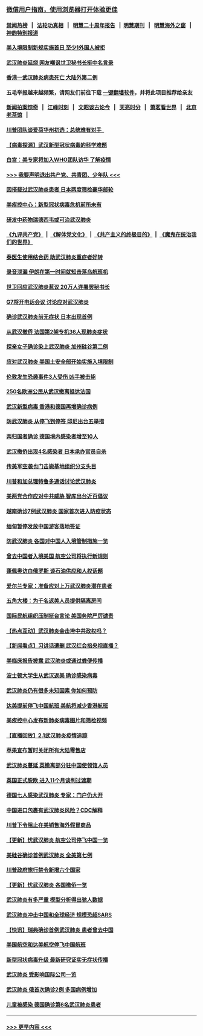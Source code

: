 ### [微信用户指南，使用浏览器打开体验更佳](https://github.com/gfw-breaker/banned-news1/blob/master/indexes/wechat-guide.md?t=0)
#### [禁闻热榜](热点新闻.md?t=0)  &nbsp;&nbsp;|&nbsp;&nbsp; [法轮功真相](https://github.com/gfw-breaker/truth/blob/master/README.md?t=0) &nbsp;&nbsp;|&nbsp;&nbsp; [明慧二十周年报告](https://github.com/gfw-breaker/mh-reports/blob/master/README.md?t=0) &nbsp;&nbsp;|&nbsp;&nbsp;[明慧期刊](https://github.com/gfw-breaker/mh-qikan) &nbsp;&nbsp;|&nbsp;&nbsp; [明慧海外之窗](https://github.com/gfw-breaker/mh-news/blob/master/README.md?t=0) &nbsp;&nbsp;|&nbsp;&nbsp; [神韵特别报道](https://github.com/gfw-breaker/mh-news/blob/master/shenyun.md?t=0)
#### [美入境限制新规实施首日 至少1外国人被拒](../pages/nsc418/n11843058.md?t=02041555) 
#### [武汉肺炎延烧 网友嘲讽世卫秘书长挺中名言录](../pages/nsc418/n11843056.md?t=02041555) 
#### [香港一武汉肺炎病患死亡 大陆外第二例](../pages/nsc418/n11843026.md?t=02041555) 
#### 五毛举报越来越频繁，请网友们前往下载 [一键翻墙软件](https://github.com/gfw-breaker/ssr-accounts)，并将此项目推荐给亲友
#### [新闻拍案惊奇](https://github.com/gfw-breaker/banned-news1/blob/master/pages/link4.md) &nbsp;&nbsp;|&nbsp;&nbsp; [江峰时刻](https://github.com/gfw-breaker/banned-news1/blob/master/pages/link4.md) &nbsp;&nbsp;|&nbsp;&nbsp; [文昭谈古论今](https://github.com/gfw-breaker/banned-news1/blob/master/pages/link4.md) &nbsp;&nbsp;|&nbsp;&nbsp; [天亮时分](https://github.com/gfw-breaker/banned-news1/blob/master/pages/link4.md) &nbsp;&nbsp;|&nbsp;&nbsp; [萧茗看世界](https://github.com/gfw-breaker/banned-news1/blob/master/pages/link4.md) &nbsp;&nbsp;|&nbsp;&nbsp; [北京老茶馆](https://github.com/gfw-breaker/banned-news1/blob/master/pages/link4.md) &nbsp;&nbsp;|&nbsp;&nbsp; 
#### [川普团队谈爱荷华州初选：总统难有对手  ](../pages/nsc418/n11842867.md?t=02041555) 
#### [【病毒探源】武汉新型冠状病毒的科学难题](../pages/nsc418/n11842176.md?t=02041555) 
#### [白宫：美专家将加入WHO团队访华 了解疫情](../pages/nsc418/n11842198.md?t=02041555) 
#### [>>> 我要声明退出共产党、共青团、少年队 <<<](https://github.com/begood0513/goodnews/blob/master/quit/letter.md) 
#### [因搭载过武汉肺炎患者 日本两度筛检豪华邮轮](../pages/nsc418/n11842447.md?t=02041555) 
#### [美疾控中心：新型冠状病毒危机前所未有](../pages/nsc418/n11842406.md?t=02041555) 
#### [研发中药物瑞德西韦或可治武汉肺炎](../pages/nsc418/n11842100.md?t=02041555) 
#### [《九评共产党》](https://github.com/begood0513/9ping.md/blob/master/README.md) &nbsp;|&nbsp; [《解体党文化》](../../../../jtdwh.md/blob/master/README.md)  &nbsp;|&nbsp; [《共产主义的终极目的》](../../../../gczydzjmd.md/blob/master/README.md) &nbsp;|&nbsp; [《魔鬼在统治我们的世界》](../../../../mgztzwmdsj.md/blob/master/README.md) 
#### [泰医生使用结合药 助武汉肺炎重症者好转](../pages/nsc418/n11842096.md?t=02041555) 
#### [录音泄漏 伊朗在第一时间就知击落乌航班机](../pages/nsc418/n11842002.md?t=02041555) 
#### [世卫回应武汉肺炎惹议 20万人连署罢秘书长](../pages/nsc418/n11841664.md?t=02041555) 
#### [G7将开电话会议 讨论应对武汉肺炎](../pages/nsc418/n11841658.md?t=02041555) 
#### [确诊武汉肺炎前无症状 日本出现首例](../pages/nsc418/n11841567.md?t=02041555) 
#### [从武汉撤侨 法国第2架专机36人现肺炎症状](../pages/nsc418/n11841382.md?t=02041555) 
#### [探亲女子确诊染上武汉肺炎 加州硅谷第二例](../pages/nsc418/n11839784.md?t=02041555) 
#### [应对武汉肺炎 美国土安全部开始实施入境限制](../pages/nsc418/n11839729.md?t=02041555) 
#### [伦敦发生恐袭事件3人受伤 凶手被击毙](../pages/nsc418/n11839442.md?t=02041555) 
#### [250名欧洲公民从武汉撤离抵达法国](../pages/nsc418/n11839438.md?t=02041555) 
#### [武汉新型病毒 香港和德国再增确诊病例](../pages/nsc418/n11839381.md?t=02041555) 
#### [防武汉肺炎 从停飞到停签 印尼出台五举措](../pages/nsc418/n11839282.md?t=02041555) 
#### [两归国者确诊 德国境内感染者增至10人](../pages/nsc418/n11839164.md?t=02041555) 
#### [武汉撤侨出现4名感染者 日本承办官员自杀](../pages/nsc418/n11839044.md?t=02041555) 
#### [传美军空袭也门击毙基地组织分支头目](../pages/nsc418/n11839210.md?t=02041555) 
#### [川普和加总理特鲁多通话讨论武汉肺炎](../pages/nsc418/n11839128.md?t=02041555) 
#### [美两党合作应对中共威胁 智库出台近百倡议](../pages/nsc418/n11838437.md?t=02041555) 
#### [越南确诊7例武汉肺炎 国家首次进入防疫状态](../pages/nsc418/n11838860.md?t=02041555) 
#### [缅甸暂停发放中国游客落地签证](../pages/nsc418/n11838730.md?t=02041555) 
#### [防武汉肺炎 各国对中国人入境管制措施一览](../pages/nsc418/n11838726.md?t=02041555) 
#### [曾去中国者入境美国 航空公司将执行新规则](../pages/nsc418/n11838375.md?t=02041555) 
#### [蓬佩奥访白俄罗斯 谈石油供应和人权话题](../pages/nsc418/n11838242.md?t=02041555) 
#### [爱尔兰专家：准备应对上万武汉肺炎潜在患者](../pages/nsc418/n11837978.md?t=02041555) 
#### [五角大楼：为千名返美人员提供隔离房间](../pages/nsc418/n11837831.md?t=02041555) 
#### [国际民航组织压制挺台言论 美国务院严厉谴责](../pages/nsc418/n11837791.md?t=02041555) 
#### [【热点互动】武汉肺炎会击垮中共政权吗？](../pages/nsc418/n11837779.md?t=02041555) 
#### [【新闻看点】习讲话遭删 武汉红会掐央视直播？](../pages/nsc418/n11837573.md?t=02041555) 
#### [美临床报告披露 武汉肺炎或通过粪便传播](../pages/nsc418/n11837626.md?t=02041555) 
#### [波士顿大学生从武汉返美 确诊感染病毒](../pages/nsc418/n11837580.md?t=02041555) 
#### [武汉肺炎仍有很多未知因素 你如何预防](../pages/nsc418/n11837666.md?t=02041555) 
#### [达美提前停飞中国航班 美航将减少香港航班](../pages/nsc418/n11837649.md?t=02041555) 
#### [美疾控中心发布新肺炎病毒图片和筛检视频](../pages/nsc418/n11837491.md?t=02041555) 
#### [【直播回放】2.1武汉肺炎疫情追踪](../pages/nsc418/n11837232.md?t=02041555) 
#### [苹果宣布暂时关闭所有大陆零售店](../pages/nsc418/n11837097.md?t=02041555) 
#### [武汉肺炎蔓延 英撤离部分驻中国使领馆人员](../pages/nsc418/n11837061.md?t=02041555) 
#### [英国正式脱欧 进入11个月谈判过渡期](../pages/nsc418/n11836911.md?t=02041555) 
#### [德国七人感染武汉肺炎 专家：门户仍大开](../pages/nsc418/n11836344.md?t=02041555) 
#### [中国进口包裹有武汉肺炎风险？CDC解释](../pages/nsc418/n11836321.md?t=02041555) 
#### [川普下令阻止在美销售海外假冒商品](../pages/nsc418/n11836261.md?t=02041555) 
#### [【更新】忧武汉肺炎 航空公司停飞中国一览](../pages/nsc418/n11835931.md?t=02041555) 
#### [美硅谷确诊首例武汉肺炎 全美第七例](../pages/nsc418/n11836093.md?t=02041555) 
#### [川普政府旅行禁令新增六个国家](../pages/nsc418/n11836083.md?t=02041555) 
#### [【更新】忧武汉肺炎 各国撤侨一览](../pages/nsc418/n11835673.md?t=02041555) 
#### [武汉肺炎有多严重 模型分析得出骇人数据](../pages/nsc418/n11835829.md?t=02041555) 
#### [武汉肺炎冲击中国和全球经济 规模恐超SARS](../pages/nsc418/n11835652.md?t=02041555) 
#### [【快讯】瑞典确诊首例武汉肺炎 患者曾去中国](../pages/nsc418/n11835675.md?t=02041555) 
#### [美国航空和达美航空停飞中国航班](../pages/nsc418/n11835567.md?t=02041555) 
#### [新型冠状病毒升级 最新研究证实无症状传播](../pages/nsc418/n11835589.md?t=02041555) 
#### [武汉肺炎 受影响国际公司一览](../pages/nsc418/n11835538.md?t=02041555) 
#### [武汉肺炎 俄首次确诊2例 多国病例增加](../pages/nsc418/n11835295.md?t=02041555) 
#### [儿童被感染 德国确诊第6名武汉肺炎患者](../pages/nsc418/n11835338.md?t=02041555) 

----
#### [ >>> 更早内容 <<< ](../indexes/nsc418-earlier.md)
